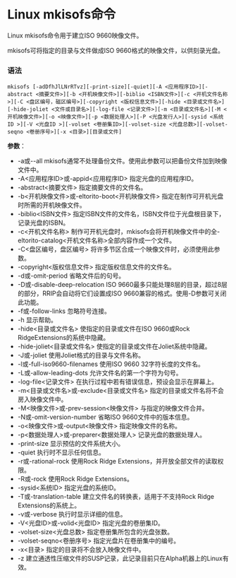 
# Linux mkisofs命令



Linux mkisofs命令用于建立ISO 9660映像文件。

mkisofs可将指定的目录与文件做成ISO 9660格式的映像文件，以供刻录光盘。

### 语法

```
mkisofs [-adDfhJlLNrRTvz][-print-size][-quiet][-A <应用程序ID>][-abstract <摘要文件>][-b <开机映像文件>][-biblio <ISBN文件>][-c <开机文件名称>][-C <盘区编号，磁区编号>][-copyright <版权信息文件>][-hide <目录或文件名>][-hide-joliet <文件或目录名>][-log-file <记录文件>][-m <目录或文件名>][-M <开机映像文件>][-o <映像文件>][-p <数据处理人>][-P <光盘发行人>][-sysid <系统ID >][-V <光盘ID >][-volset <卷册集ID>][-volset-size <光盘总数>][-volset-seqno <卷册序号>][-x <目录>][目录或文件]
```

**参数**：

*   -a或--all mkisofs通常不处理备份文件。使用此参数可以把备份文件加到映像文件中。
*   -A&lt;应用程序ID&gt;或-appid&lt;应用程序ID&gt; 指定光盘的应用程序ID。
*   -abstract&lt;摘要文件&gt; 指定摘要文件的文件名。
*   -b&lt;开机映像文件&gt;或-eltorito-boot&lt;开机映像文件&gt; 指定在制作可开机光盘时所需的开机映像文件。
*   -biblio&lt;ISBN文件&gt; 指定ISBN文件的文件名，ISBN文件位于光盘根目录下，记录光盘的ISBN。
*   -c&lt;开机文件名称&gt; 制作可开机光盘时，mkisofs会将开机映像文件中的全-eltorito-catalog&lt;开机文件名称&gt;全部内容作成一个文件。
*   -C&lt;盘区编号，盘区编号&gt; 将许多节区合成一个映像文件时，必须使用此参数。
*   -copyright&lt;版权信息文件&gt; 指定版权信息文件的文件名。
*   -d或-omit-period 省略文件后的句号。
*   -D或-disable-deep-relocation ISO 9660最多只能处理8层的目录，超过8层的部分，RRIP会自动将它们设置成ISO 9660兼容的格式。使用-D参数可关闭此功能。
*   -f或-follow-links 忽略符号连接。
*   -h 显示帮助。
*   -hide&lt;目录或文件名&gt; 使指定的目录或文件在ISO 9660或Rock RidgeExtensions的系统中隐藏。
*   -hide-joliet&lt;目录或文件名&gt; 使指定的目录或文件在Joliet系统中隐藏。
*   -J或-joliet 使用Joliet格式的目录与文件名称。
*   -l或-full-iso9660-filenames 使用ISO 9660 32字符长度的文件名。
*   -L或-allow-leading-dots 允许文件名的第一个字符为句号。
*   -log-file&lt;记录文件&gt; 在执行过程中若有错误信息，预设会显示在屏幕上。
*   -m&lt;目录或文件名&gt;或-exclude&lt;目录或文件名&gt; 指定的目录或文件名将不会房入映像文件中。
*   -M&lt;映像文件&gt;或-prev-session&lt;映像文件&gt; 与指定的映像文件合并。
*   -N或-omit-version-number 省略ISO 9660文件中的版本信息。
*   -o&lt;映像文件&gt;或-output&lt;映像文件&gt; 指定映像文件的名称。
*   -p&lt;数据处理人&gt;或-preparer&lt;数据处理人&gt; 记录光盘的数据处理人。
*   -print-size 显示预估的文件系统大小。
*   -quiet 执行时不显示任何信息。
*   -r或-rational-rock 使用Rock Ridge Extensions，并开放全部文件的读取权限。
*   -R或-rock 使用Rock Ridge Extensions。
*   -sysid&lt;系统ID&gt; 指定光盘的系统ID。
*   -T或-translation-table 建立文件名的转换表，适用于不支持Rock Ridge Extensions的系统上。
*   -v或-verbose 执行时显示详细的信息。
*   -V&lt;光盘ID&gt;或-volid&lt;光盘ID&gt; 指定光盘的卷册集ID。
*   -volset-size&lt;光盘总数&gt; 指定卷册集所包含的光盘张数。
*   -volset-seqno&lt;卷册序号&gt; 指定光盘片在卷册集中的编号。
*   -x&lt;目录&gt; 指定的目录将不会放入映像文件中。
*   -z 建立通透性压缩文件的SUSP记录，此记录目前只在Alpha机器上的Linux有效。



